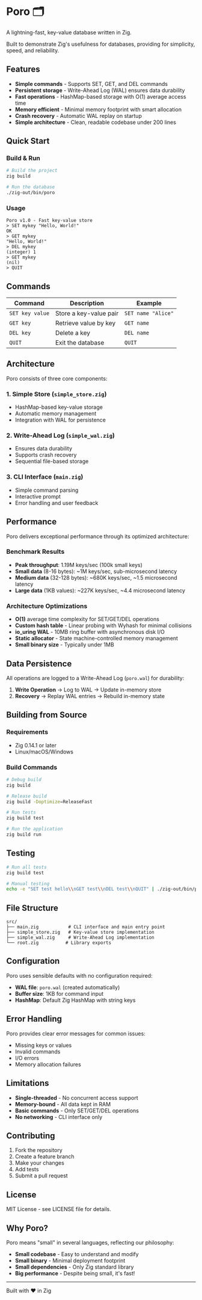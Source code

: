 # Poro 🗂️

A lightning-fast, key-value database written in Zig.

Built to demonstrate Zig's usefulness for databases, providing for simplicity, speed, and reliability.

## Features

- **Simple commands** - Supports SET, GET, and DEL commands
- **Persistent storage** - Write-Ahead Log (WAL) ensures data durability
- **Fast operations** - HashMap-based storage with O(1) average access time
- **Memory efficient** - Minimal memory footprint with smart allocation
- **Crash recovery** - Automatic WAL replay on startup
- **Simple architecture** - Clean, readable codebase under 200 lines

## Quick Start

### Build & Run

```bash
# Build the project
zig build

# Run the database
./zig-out/bin/poro
```

### Usage

```
Poro v1.0 - Fast key-value store
> SET mykey "Hello, World!"
OK
> GET mykey
"Hello, World!"
> DEL mykey
(integer) 1
> GET mykey
(nil)
> QUIT
```

## Commands

| Command | Description | Example |
|---------|-------------|---------|
| `SET key value` | Store a key-value pair | `SET name "Alice"` |
| `GET key` | Retrieve value by key | `GET name` |
| `DEL key` | Delete a key | `DEL name` |
| `QUIT` | Exit the database | `QUIT` |

## Architecture

Poro consists of three core components:

### 1. Simple Store (`simple_store.zig`)
- HashMap-based key-value storage
- Automatic memory management
- Integration with WAL for persistence

### 2. Write-Ahead Log (`simple_wal.zig`)
- Ensures data durability
- Supports crash recovery
- Sequential file-based storage

### 3. CLI Interface (`main.zig`)
- Simple command parsing
- Interactive prompt
- Error handling and user feedback

## Performance

Poro delivers exceptional performance through its optimized architecture:

### Benchmark Results

- **Peak throughput**: 1.19M keys/sec (100k small keys)
- **Small data** (8-16 bytes): ~1M keys/sec, sub-microsecond latency
- **Medium data** (32-128 bytes): ~680K keys/sec, ~1.5 microsecond latency
- **Large data** (1KB values): ~227K keys/sec, ~4.4 microsecond latency

### Architecture Optimizations

- **O(1)** average time complexity for SET/GET/DEL operations
- **Custom hash table** - Linear probing with Wyhash for minimal collisions
- **io_uring WAL** - 10MB ring buffer with asynchronous disk I/O
- **Static allocator** - State machine-controlled memory management
- **Small binary size** - Typically under 1MB

## Data Persistence

All operations are logged to a Write-Ahead Log (`poro.wal`) for durability:

1. **Write Operation** → Log to WAL → Update in-memory store
2. **Recovery** → Replay WAL entries → Rebuild in-memory state

## Building from Source

### Requirements

- Zig 0.14.1 or later
- Linux/macOS/Windows

### Build Commands

```bash
# Debug build
zig build

# Release build
zig build -Doptimize=ReleaseFast

# Run tests
zig build test

# Run the application
zig build run
```

## Testing

```bash
# Run all tests
zig build test

# Manual testing
echo -e "SET test hello\\nGET test\\nDEL test\\nQUIT" | ./zig-out/bin/poro
```

## File Structure

```
src/
├── main.zig           # CLI interface and main entry point
├── simple_store.zig   # Key-value store implementation
├── simple_wal.zig     # Write-Ahead Log implementation
└── root.zig          # Library exports
```

## Configuration

Poro uses sensible defaults with no configuration required:

- **WAL file**: `poro.wal` (created automatically)
- **Buffer size**: 1KB for command input
- **HashMap**: Default Zig HashMap with string keys

## Error Handling

Poro provides clear error messages for common issues:

- Missing keys or values
- Invalid commands
- I/O errors
- Memory allocation failures

## Limitations

- **Single-threaded** - No concurrent access support
- **Memory-bound** - All data kept in RAM
- **Basic commands** - Only SET/GET/DEL operations
- **No networking** - CLI interface only

## Contributing

1. Fork the repository
2. Create a feature branch
3. Make your changes
4. Add tests
5. Submit a pull request

## License

MIT License - see LICENSE file for details.

## Why Poro?

Poro means "small" in several languages, reflecting our philosophy:

- **Small codebase** - Easy to understand and modify
- **Small binary** - Minimal deployment footprint
- **Small dependencies** - Only Zig standard library
- **Big performance** - Despite being small, it's fast!

---

Built with ❤️ in Zig
